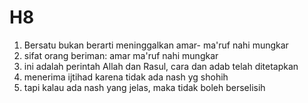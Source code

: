 # H8
1. Bersatu bukan berarti meninggalkan amar- ma'ruf nahi mungkar
2. sifat orang beriman: amar ma'ruf nahi mungkar
3. ini adalah perintah Allah dan Rasul, cara dan adab telah ditetapkan
4. menerima ijtihad karena tidak ada nash yg shohih
5. tapi kalau ada nash yang jelas, maka tidak boleh berselisih
